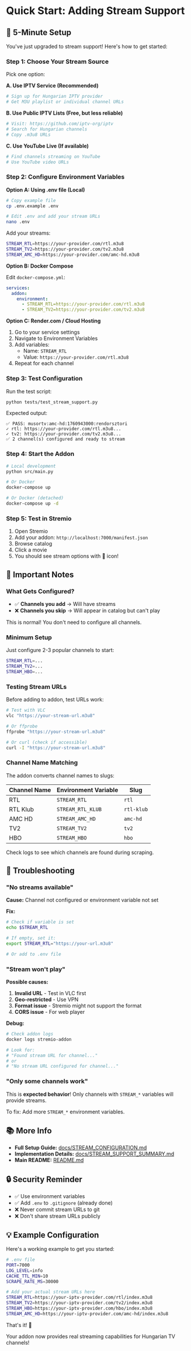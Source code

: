 # Quick Start: Adding Stream Support

## 🚀 5-Minute Setup

You've just upgraded to stream support! Here's how to get started:

### Step 1: Choose Your Stream Source

Pick one option:

**A. Use IPTV Service (Recommended)**
```bash
# Sign up for Hungarian IPTV provider
# Get M3U playlist or individual channel URLs
```

**B. Use Public IPTV Lists (Free, but less reliable)**
```bash
# Visit: https://github.com/iptv-org/iptv
# Search for Hungarian channels
# Copy .m3u8 URLs
```

**C. Use YouTube Live (If available)**
```bash
# Find channels streaming on YouTube
# Use YouTube video URLs
```

### Step 2: Configure Environment Variables

**Option A: Using .env file (Local)**
```bash
# Copy example file
cp .env.example .env

# Edit .env and add your stream URLs
nano .env
```

Add your streams:
```bash
STREAM_RTL=https://your-provider.com/rtl.m3u8
STREAM_TV2=https://your-provider.com/tv2.m3u8
STREAM_AMC_HD=https://your-provider.com/amc-hd.m3u8
```

**Option B: Docker Compose**

Edit `docker-compose.yml`:
```yaml
services:
  addon:
    environment:
      - STREAM_RTL=https://your-provider.com/rtl.m3u8
      - STREAM_TV2=https://your-provider.com/tv2.m3u8
```

**Option C: Render.com / Cloud Hosting**

1. Go to your service settings
2. Navigate to Environment Variables
3. Add variables:
   - Name: `STREAM_RTL`
   - Value: `https://your-provider.com/rtl.m3u8`
4. Repeat for each channel

### Step 3: Test Configuration

Run the test script:
```bash
python tests/test_stream_support.py
```

Expected output:
```
✅ PASS: musortv:amc-hd:1760943000:rendorsztori
✓ rtl: https://your-provider.com/rtl.m3u8...
✓ tv2: https://your-provider.com/tv2.m3u8...
✅ 2 channel(s) configured and ready to stream
```

### Step 4: Start the Addon

```bash
# Local development
python src/main.py

# Or Docker
docker-compose up

# Or Docker (detached)
docker-compose up -d
```

### Step 5: Test in Stremio

1. Open Stremio
2. Add your addon: `http://localhost:7000/manifest.json`
3. Browse catalog
4. Click a movie
5. You should see stream options with 🔴 icon!

## 📝 Important Notes

### What Gets Configured?

- ✅ **Channels you add** → Will have streams
- ❌ **Channels you skip** → Will appear in catalog but can't play

This is normal! You don't need to configure all channels.

### Minimum Setup

Just configure 2-3 popular channels to start:
```bash
STREAM_RTL=...
STREAM_TV2=...
STREAM_HBO=...
```

### Testing Stream URLs

Before adding to addon, test URLs work:
```bash
# Test with VLC
vlc "https://your-stream-url.m3u8"

# Or ffprobe
ffprobe "https://your-stream-url.m3u8"

# Or curl (check if accessible)
curl -I "https://your-stream-url.m3u8"
```

### Channel Name Matching

The addon converts channel names to slugs:

| Channel Name | Environment Variable | Slug |
|--------------|---------------------|------|
| RTL | `STREAM_RTL` | `rtl` |
| RTL Klub | `STREAM_RTL_KLUB` | `rtl-klub` |
| AMC HD | `STREAM_AMC_HD` | `amc-hd` |
| TV2 | `STREAM_TV2` | `tv2` |
| HBO | `STREAM_HBO` | `hbo` |

Check logs to see which channels are found during scraping.

## 🐛 Troubleshooting

### "No streams available"

**Cause:** Channel not configured or environment variable not set

**Fix:**
```bash
# Check if variable is set
echo $STREAM_RTL

# If empty, set it:
export STREAM_RTL="https://your-url.m3u8"

# Or add to .env file
```

### "Stream won't play"

**Possible causes:**
1. **Invalid URL** - Test in VLC first
2. **Geo-restricted** - Use VPN
3. **Format issue** - Stremio might not support the format
4. **CORS issue** - For web player

**Debug:**
```bash
# Check addon logs
docker logs stremio-addon

# Look for:
# "Found stream URL for channel..."
# or
# "No stream URL configured for channel..."
```

### "Only some channels work"

This is **expected behavior**! Only channels with `STREAM_*` variables will provide streams.

To fix: Add more `STREAM_*` environment variables.

## 📚 More Info

- **Full Setup Guide:** [docs/STREAM_CONFIGURATION.md](STREAM_CONFIGURATION.md)
- **Implementation Details:** [docs/STREAM_SUPPORT_SUMMARY.md](STREAM_SUPPORT_SUMMARY.md)
- **Main README:** [README.md](../README.md)

## 🔒 Security Reminder

- ✅ Use environment variables
- ✅ Add `.env` to `.gitignore` (already done)
- ❌ Never commit stream URLs to git
- ❌ Don't share stream URLs publicly

## 💡 Example Configuration

Here's a working example to get you started:

```bash
# .env file
PORT=7000
LOG_LEVEL=info
CACHE_TTL_MIN=10
SCRAPE_RATE_MS=30000

# Add your actual stream URLs here
STREAM_RTL=https://your-iptv-provider.com/rtl/index.m3u8
STREAM_TV2=https://your-iptv-provider.com/tv2/index.m3u8
STREAM_HBO=https://your-iptv-provider.com/hbo/index.m3u8
STREAM_AMC_HD=https://your-iptv-provider.com/amc-hd/index.m3u8
```

That's it! 🎉

Your addon now provides real streaming capabilities for Hungarian TV channels!
